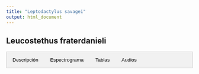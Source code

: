 ```yaml
---
title: "Leptodactylus savagei"
output: html_document
---
```



<style>
/* CSS para las pestañas */
.tab {
  overflow: hidden;
  border: 1px solid #ccc;
  background-color: #f1f1f1;
}
.tab button {
  background-color: inherit;
  float: left;
  border: none;
  outline: none;
  cursor: pointer;
  padding: 14px 16px;
  transition: 0.3s;
}
.tab button:hover {
  background-color: #ddd;
}
.tab button.active {
  background-color: #ccc;
}
.tabcontent {
  display: none;
  padding: 6px 12px;
  border: 1px solid #ccc;
  border-top: none;
}
/* CSS para audios */
.audio-container {
  display: flex;
  flex-direction: column;
}
.audio-container audio {
  margin-bottom: 10px;
}
</style>


<script>
function openTab(evt, tabName) {
  var i, tabcontent, tablinks;
  tabcontent = document.getElementsByClassName("tabcontent");
  for (i = 0; i < tabcontent.length; i++) {
    tabcontent[i].style.display = "none";
  }
  tablinks = document.getElementsByClassName("tablinks");
  for (i = 0; i < tablinks.length; i++) {
    tablinks[i].className = tablinks[i].className.replace(" active", "");
  }
  document.getElementById(tabName).style.display = "block";
  evt.currentTarget.className += " active";
}
</script>

## Leucostethus fraterdanieli

<div class="tab">
  <button class="tablinks" onclick="openTab(event, 'DescripcionLesa')">Descripción</button>
  <button class="tablinks" onclick="openTab(event, 'EspectroLesa')">Espectrograma</button>
  <button class="tablinks" onclick="openTab(event, 'tabLesa')">Tablas</button>
  <button class="tablinks" onclick="openTab(event, 'audLesa')">Audios</button>
</div>

<div id="DescripcionLesa" class="tabcontent">
  <h3>Descripción</h3>
  <img src="images/Leptodactylus_savagei.png" alt=Leptodactylus savagei style="width:10cm;">

  <p>Si utiliza los datos, cítese como:</p>

  <p><strong>Marín, C.M., C. Molina-Zuluaga, A. Restrepo, E.Cano & J.M. Daza.</strong> 2018. A new species of <i>Leucostethus</i> (Anura: Dendrobatidae) from the eastern versant of the Central Cordillera of Colombia with comments on the phylogenetic position of <i>Colostethus fraterdanieli</i>. <i>Zootaxa</i> 4461: 359--380. <a href="https://doi.org/10.11646/zootaxa.4461.3.3">https://doi.org/10.11646/zootaxa.4461.3.3</a></p>
</div>

<div id="EspectroLesa" class="tabcontent">
  <h3>Espectrograma</h3>
  <video width="100%" height="auto" controls>
  <source src="Espectrograms/Leptodactylus_savagei.mp4" type="video/mp4">
    Tu navegador no soporta el elemento de video.
  </video>
</div>

<div id="tabLesa" class="tabcontent">
  <h3>Tablas</h3>
  <p>Descarga tabla de medidas <a href="https://bit.ly/3LUkN5s">aquí</a>.</p>
  <p>Descarga tabla selección RAVEN <a href=https://bit.ly/3LUkN5s>aquí</a>.</p>
</div>

<div id="audLesa" class="tabcontent">
  <h3>Audios</h3>
  <div class="audio-container">
    <audio controls>
      <source src="Leptodactylus_savagei.wav" type="audio/wav">
      Tu navegador no soporta el elemento de audio.
    </audio>
  </div>
  <p>Más audios disponibles <a href="https://bit.ly/3LUkN5s">aquí</a>.</p>
</div>

